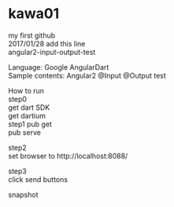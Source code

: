﻿# kawa01
my first github  
2017/01/28 add this line  
angular2-input-output-test  

Language: Google AngularDart  
Sample contents:  Angular2 @Input @Output test  

How to run  
  step0  
    get dart SDK  
    get dartium   
  step1
    pub get  
    pub serve  
  
  step2  
    set browser to http://localhost:8088/  

  step3  
    click send buttons  

 snapshot  
